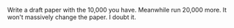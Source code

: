 Write a draft paper with the 10,000 you have. Meanwhile run 20,000 more.
It won't massively change the paper.
I doubt it.
